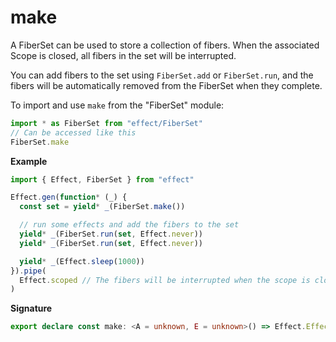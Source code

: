 # make

A FiberSet can be used to store a collection of fibers.
When the associated Scope is closed, all fibers in the set will be interrupted.

You can add fibers to the set using `FiberSet.add` or `FiberSet.run`, and the fibers will
be automatically removed from the FiberSet when they complete.

To import and use `make` from the "FiberSet" module:

```ts
import * as FiberSet from "effect/FiberSet"
// Can be accessed like this
FiberSet.make
```

**Example**

```ts
import { Effect, FiberSet } from "effect"

Effect.gen(function* (_) {
  const set = yield* _(FiberSet.make())

  // run some effects and add the fibers to the set
  yield* _(FiberSet.run(set, Effect.never))
  yield* _(FiberSet.run(set, Effect.never))

  yield* _(Effect.sleep(1000))
}).pipe(
  Effect.scoped // The fibers will be interrupted when the scope is closed
)
```

**Signature**

```ts
export declare const make: <A = unknown, E = unknown>() => Effect.Effect<FiberSet<A, E>, never, Scope.Scope>
```
